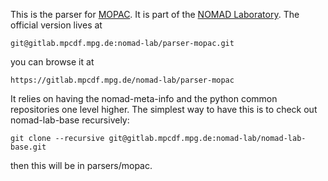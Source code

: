 This is the parser for [MOPAC](http://openmopac.net/). It is part of the [NOMAD Laboratory](http://nomad-lab.eu/). The official version lives at

    git@gitlab.mpcdf.mpg.de:nomad-lab/parser-mopac.git

you can browse it at

    https://gitlab.mpcdf.mpg.de/nomad-lab/parser-mopac

It relies on having the nomad-meta-info and the python common repositories one level higher. The simplest way to have this is to check out nomad-lab-base recursively:

    git clone --recursive git@gitlab.mpcdf.mpg.de:nomad-lab/nomad-lab-base.git

then this will be in parsers/mopac.